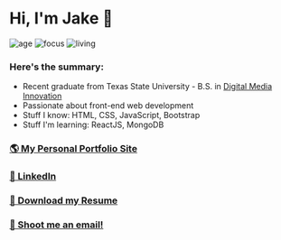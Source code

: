 # Hi, I'm Jake 👋

![age](https://img.shields.io/badge/age-23-blue)
![focus](https://img.shields.io/badge/focus-frontend-brightgreen)
![living](https://img.shields.io/badge/living-Texas-red)

### Here's the summary:
* Recent graduate from Texas State University - B.S. in [Digital Media Innovation](https://www.masscomm.txstate.edu/degrees-programs/digital-media-innovation.html)
* Passionate about front-end web development
* Stuff I know: HTML, CSS, JavaScript, Bootstrap
* Stuff I'm learning: ReactJS, MongoDB

### [🌎 My Personal Portfolio Site](http://www.jakeruff.com/)
### [💼 LinkedIn](http://www.linkedin.com/in/jake-ruff)
### [📝 Download my Resume](http://www.jakeruff.com/)

### [📧 Shoot me an email!](mailto:jake@jakeruff.com)
<br />
